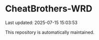 # CheatBrothers-WRD

Last updated: 2025-07-15 15:03:53

This repository is automatically maintained.
